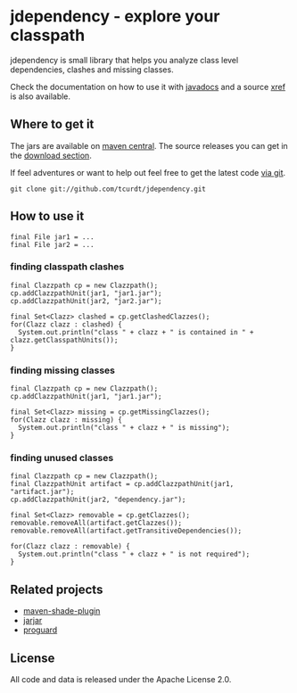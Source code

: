 # jdependency - explore your classpath

jdependency is small library that helps you analyze class level dependencies,
clashes and missing classes.

Check the documentation on how to use it with [javadocs](http://tcurdt.github.com/jdependency/release/1.2/apidocs/) and a source
[xref](http://tcurdt.github.com/jdependency/release/1.2/xref/) is also available.

## Where to get it

The jars are available on [maven central](http://repo1.maven.org/maven2/org/vafer/jdependency/).
The source releases you can get in the [download section](http://github.com/tcurdt/jdependency/downloads).

If feel adventures or want to help out feel free to get the latest code
[via git](http://github.com/tcurdt/jdependency/tree/master).

    git clone git://github.com/tcurdt/jdependency.git

## How to use it

    final File jar1 = ...
    final File jar2 = ...

### finding classpath clashes

    final Clazzpath cp = new Clazzpath();
    cp.addClazzpathUnit(jar1, "jar1.jar");
    cp.addClazzpathUnit(jar2, "jar2.jar");

    final Set<Clazz> clashed = cp.getClashedClazzes();
    for(Clazz clazz : clashed) {
      System.out.println("class " + clazz + " is contained in " + clazz.getClasspathUnits());
    }

### finding missing classes

    final Clazzpath cp = new Clazzpath();
    cp.addClazzpathUnit(jar1, "jar1.jar");

    final Set<Clazz> missing = cp.getMissingClazzes();
    for(Clazz clazz : missing) {
      System.out.println("class " + clazz + " is missing");
    }

### finding unused classes

    final Clazzpath cp = new Clazzpath();
    final ClazzpathUnit artifact = cp.addClazzpathUnit(jar1, "artifact.jar");
    cp.addClazzpathUnit(jar2, "dependency.jar");

    final Set<Clazz> removable = cp.getClazzes();
    removable.removeAll(artifact.getClazzes());
    removable.removeAll(artifact.getTransitiveDependencies());

    for(Clazz clazz : removable) {
      System.out.println("class " + clazz + " is not required");
    }

## Related projects

* [maven-shade-plugin](http://maven.apache.org/plugins/maven-shade-plugin/)
* [jarjar](http://code.google.com/p/jarjar/)
* [proguard](http://proguard.sourceforge.net/)

## License

All code and data is released under the Apache License 2.0.